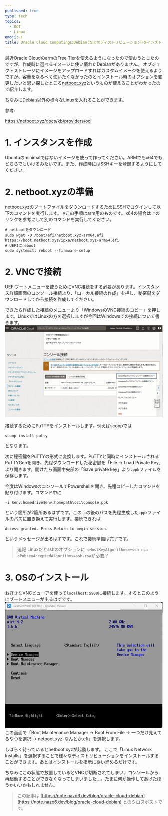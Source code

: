 ```yaml
---
published: true
type: tech
topics:
  - OCI
  - Linux
emoji: 🌀
title: Oracle Cloud ComputingにDebian(などのディストリビューション)をインストールする方法
---
```


最近Oracle CloudのarmのFree Tierを使えるようになったので使おうとしたのですが、作成時に選べるイメージに使い慣れたDebianがありません。
オブジェクトストレージにイメージをアップロードすればカスタムイメージを使えるようですが、容量をなるべく使いたくなかったのとインストール時のオプションを変更したいと思い探したところ[netboot.xyz](https://netboot.xyz/)というものが使えることがわかったので紹介します。

ちなみにDebian以外の様々なLinuxを入れることができます。

参考:

https://netboot.xyz/docs/kb/providers/oci

# 1. インスタンスを作成
Ubuntuのminimalではないイメージを使って作ってください。ARMでもx64でもどちらでもいけるみたいです。また、作成時にはSSHキーを登録するようにしてください。

# 2. netboot.xyzの準備
netboot.xyzのブートファイルをダウンロードするためにSSHでログインして以下のコマンドを実行します。
※この手順はarm用のものです。x64の場合は上のリンクを参考にして別のコマンドを実行してください。
```shell
# netbootをダウンロード
sudo wget -O /boot/efi/netboot.xyz-arm64.efi https://boot.netboot.xyz/ipxe/netboot.xyz-arm64.efi
# UEFIにreboot
sudo systemctl reboot --firmware-setup
```

# 2. VNCで接続
UEFIブートメニューを使うためにVNC接続をする必要があります。インスタンス詳細画面のコンソール接続より、「ローカル接続の作成」を押し、秘密鍵をダウンロードしてから接続を作成してください。

できたら作成した接続のメニューより「WindowsのVNC接続のコピー」を押します。LinuxではLinuxの方を選択しますが今回はWindowsでの接続について書きます。
![](/images/blog/2024/06/oci-debian/vnc-console.png)

接続するためにPuTTYをインストールします。例えばscoopでは
```
scoop install putty
```
となります。

次に秘密鍵をPuTTYの形式に変換します。PuTTYと同時にインストールされるPuTTYGenを開き、先程ダウンロードした秘密鍵を「File -> Load Private Key」より開きます。開けたら画面中央部の「Save private key」より`.ppk`ファイルを保存します。

今度はWindowsのコンソールでPowershellを開き、先程コピーしたコマンドを貼り付けます。コマンド中に
```
-i $env:homedrive$env:homepath\oci\console.ppk
```
という箇所が2箇所あるはずです。この`-i`の後のパスを先程生成した`.ppk`ファイルのパスに置き換えて実行します。接続できれば
```
Access granted. Press Return to begin session.
```
というメッセージが出るはずです。これで接続準備は完了です。

> 追記
> Linuxだとsshのオプションに`-oHostKeyAlgorithms=+ssh-rsa -oPubkeyAcceptedAlgorithms=ssh-rsa`が必要？
# 3. OSのインストール
お好きなVNCビューアを使って`localhost:5900`に接続します。するとこのようにブートメニューが出るはずです。
![](/images/blog/2024/06/oci-debian/uefi.png)
この画面で「Boot Maintenance Manager -> Boot From File -> 一つだけ見えてるやつを選択 -> netboot.xyz-なんとか.efi」を選択します。

しばらく待っているとnetboot.xyzが起動します。
ここで「Linux Network Installs」を選択することで様々なディストリビューションをインストールすることができます。あとはインストールを指示に従い進めるだけです。

ちなみにこの状態で放置しているとVNCが切断されてしまい、コンソールから再起動することができなくなってしまいました…。たまに何か操作してあげたほうかいいかもしれません。

> この記事は [https://note.nazo6.dev/blog/oracle-cloud-debian](https://note.nazo6.dev/blog/oracle-cloud-debian) とのクロスポストです。